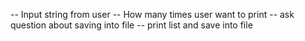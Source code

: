 -- Input string from user
-- How many times user want to print
-- ask question about saving into file
-- print list and save into file